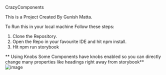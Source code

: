 CrazyComponents


This is a Project Created By Gunish Matta.

To Run this in your local machine Follow these steps:

1. Clone the Repository.
2. Open the Repo in your favourite IDE and hit npm install.
3. Hit npm run storybook

**
Using Knobs
Some Components have knobs enabled so you can directly change many properties like headings right away from storybook**
![image](https://user-images.githubusercontent.com/33680363/113901936-f85f4000-97ec-11eb-83cd-af99cdf96dd5.png)

